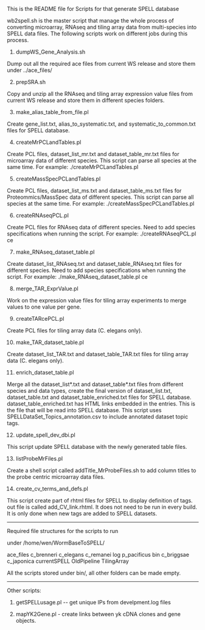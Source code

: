 
This is the README file for Scripts for that generate SPELL database

wb2spell.sh is the master script that manage the whole process of converting microarray, RNAseq and tiling array data from multi-species into SPELL data files. The following scripts work on different jobs during this process. 

1. dumpWS_Gene_Analysis.sh
 
Dump out all the required ace files from current WS release and store them under ../ace_files/

2. prepSRA.sh

Copy and unzip all the RNAseq and tiling array expression value files from current WS release and store them in different species folders.

3. make_alias_table_from_file.pl

Create gene_list.txt, alias_to_systematic.txt, and systematic_to_common.txt files for SPELL database.

4. createMrPCLandTables.pl

Create PCL files, dataset_list_mr.txt and dataset_table_mr.txt files for microarray data of different species. This script can parse all species at the same time. For example: ./createMrPCLandTables.pl

5. createMassSpecPCLandTables.pl

Create PCL files, dataset_list_ms.txt and dataset_table_ms.txt files for Proteommics/MassSpec data of different species. This script can parse all species at the same time. For example: ./createMassSpecPCLandTables.pl

6. createRNAseqPCL.pl  

Create PCL files for RNAseq data of different species. Need to add species specifications when running the script. For example: ./createRNAseqPCL.pl ce

7. make_RNAseq_dataset_table.pl

Create dataset_list_RNAseq.txt and dataset_table_RNAseq.txt files for different species. Need to add species specifications when running the script. For example: ./make_RNAseq_dataset_table.pl ce

8. merge_TAR_ExprValue.pl

Work on the expression value files for tiling array experiments to merge values to one value per gene.

9. createTARcePCL.pl

Create PCL files for tiling array data (C. elegans only).

10. make_TAR_dataset_table.pl

Create dataset_list_TAR.txt and dataset_table_TAR.txt files for tiling array data (C. elegans only).

11. enrich_dataset_table.pl

Merge all the dataset_list*.txt and dataset_table*.txt files from different species and data types, create the final version of dataset_list.txt, dataset_table.txt and dataset_table_enriched.txt files for SPELL database. dataset_table_enriched.txt has HTML links embedded in the entries. This is the file that will be read into SPELL database. This script uses SPELLDataSet_Topics_annotation.csv to include annotated dataset topic tags. 

12. update_spell_dev_dbi.pl

This script update SPELL database with the newly generated table files. 

13. listProbeMrFiles.pl

Create a shell script called addTitle_MrProbeFiles.sh to add column titles to the probe centric microarray data files. 

14. create_cv_terms_and_defs.pl

This script create part of rhtml files for SPELL to display definition of tags. out file is called add_CV_link.rhtml. It does not need to be run in every build. It is only done when new tags are added to SPELL datasets.


--------------------------------------------------
Required file structures for the scripts to run

under /home/wen/WormBaseToSPELL/

ace_files  c_brenneri  c_elegans   c_remanei     log          p_pacificus
bin        c_briggsae  c_japonica  currentSPELL  OldPipeline  TilingArray

All the scripts stored under bin/, all other folders can be made empty. 

----------------------------------------------------


Other scripts:

1. getSPELLusage.pl  -- get unique IPs from develpment.log files

2. mapYK2Gene.pl - create links between yk cDNA clones and gene objects.

